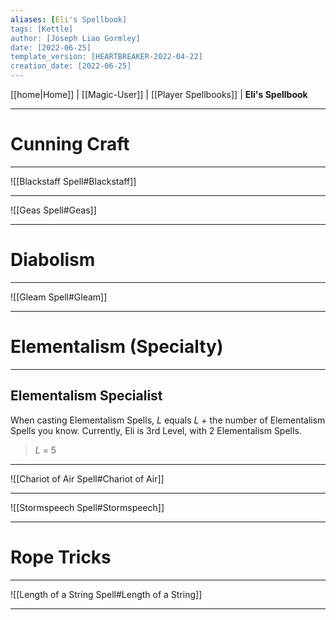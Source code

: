 ```yaml
---
aliases: [Eli's Spellbook]
tags: [Kettle]
author: [Joseph Liao Gormley]
date: [2022-06-25]
template_version: [HEARTBREAKER-2022-04-22]
creation_date: [2022-06-25]
---
```

<!-- Home | Character Creation | -->
[[home|Home]] | [[Magic-User]] | [[Player Spellbooks]] | **Eli's Spellbook**
___
# Cunning Craft
___
![[Blackstaff Spell#Blackstaff]]
 ___
![[Geas Spell#Geas]]
___
# Diabolism
___
![[Gleam Spell#Gleam]]
___
# Elementalism (Specialty)
___
## Elementalism Specialist
When casting Elementalism Spells, $L$ equals $L$ + the number of Elementalism Spells you know. Currently, Eli is 3rd Level, with 2 Elementalism Spells.

> $L\:=\:5$
___
![[Chariot of Air Spell#Chariot of Air]]
___
![[Stormspeech Spell#Stormspeech]]
___
# Rope Tricks
___
![[Length of a String Spell#Length of a String]]
___
<!--*See also:* 
*References:*
*Source:* -->
<!-- Sources, read more, links, etc. -->
<!-- *Source: Entry by [[Mike Maxin]].* -->
<!-- Leave an empty line at the end, otherwise Exporter complains. -->
